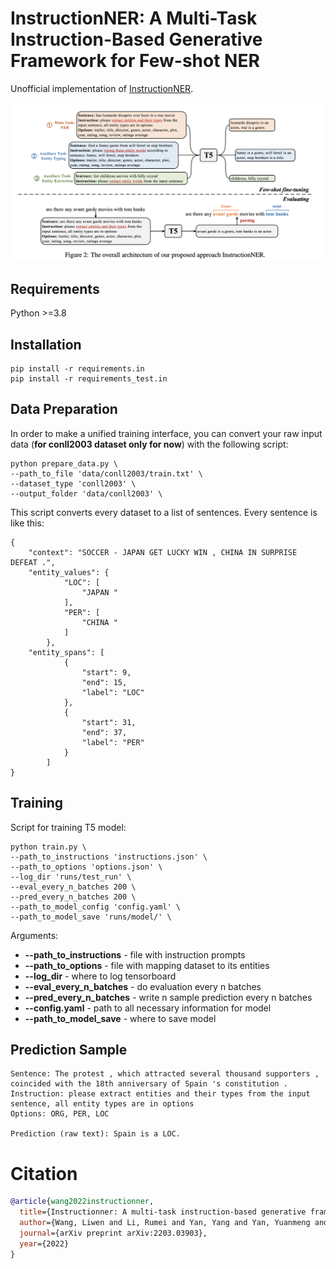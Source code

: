 # InstructionNER: A Multi-Task Instruction-Based Generative Framework for Few-shot NER
Unofficial implementation of [InstructionNER](https://arxiv.org/pdf/2203.03903v1.pdf).

![Screenshot](resources/overall_intro.jpg)

## Requirements
Python >=3.8

## Installation
```shell
pip install -r requirements.in
pip install -r requirements_test.in
```

## Data Preparation
In order to make a unified training interface, 
you can convert your raw input data (**for conll2003 dataset only for now**)
with the following script:
```
python prepare_data.py \
--path_to_file 'data/conll2003/train.txt' \
--dataset_type 'conll2003' \
--output_folder 'data/conll2003' \
```

This script converts every dataset to a list of sentences.
Every sentence is like this:
```
{
    "context": "SOCCER - JAPAN GET LUCKY WIN , CHINA IN SURPRISE DEFEAT .",
    "entity_values": {
            "LOC": [
                "JAPAN "
            ],
            "PER": [
                "CHINA "
            ]
        },
    "entity_spans": [
            {
                "start": 9,
                "end": 15,
                "label": "LOC"
            },
            {
                "start": 31,
                "end": 37,
                "label": "PER"
            }
        ]
}
```

## Training
Script for training T5 model:
```
python train.py \
--path_to_instructions 'instructions.json' \
--path_to_options 'options.json' \
--log_dir 'runs/test_run' \
--eval_every_n_batches 200 \
--pred_every_n_batches 200 \
--path_to_model_config 'config.yaml' \
--path_to_model_save 'runs/model/' \
```

Arguments:
- **--path_to_instructions** - file with instruction prompts
- **--path_to_options** - file with mapping dataset to its entities
- **--log_dir** - where to log tensorboard
- **--eval_every_n_batches** - do evaluation every n batches
- **--pred_every_n_batches** - write n sample prediction every n batches
- **--config.yaml** - path to all necessary information for model
- **--path_to_model_save** - where to save model

## Prediction Sample
```
Sentence: The protest , which attracted several thousand supporters , coincided with the 18th anniversary of Spain 's constitution .
Instruction: please extract entities and their types from the input sentence, all entity types are in options
Options: ORG, PER, LOC

Prediction (raw text): Spain is a LOC.
```

# Citation
```bibtex
@article{wang2022instructionner,
  title={Instructionner: A multi-task instruction-based generative framework for few-shot ner},
  author={Wang, Liwen and Li, Rumei and Yan, Yang and Yan, Yuanmeng and Wang, Sirui and Wu, Wei and Xu, Weiran},
  journal={arXiv preprint arXiv:2203.03903},
  year={2022}
}
```
